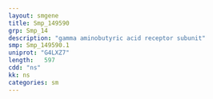 ```yaml
---
layout: smgene
title: Smp_149590
grp: Smp_14
description: "gamma aminobutyric acid receptor subunit"
smp: Smp_149590.1
uniprot: "G4LXZ7"
length:   597
cdd: "ns"
kk: ns
categories: sm
---
```

